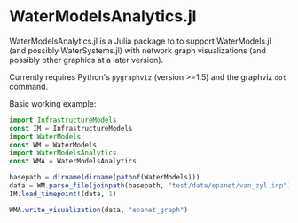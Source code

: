 # WaterModelsAnalytics.jl

WaterModelsAnalytics.jl is a Julia package to to support WaterModels.jl (and
possibly WaterSystems.jl) with network graph visualizations (and possibly other
graphics at a later version).

Currently requires Python's `pygraphviz` (version >=1.5) and the graphviz `dot` command.

Basic working example:

```julia
import InfrastructureModels
const IM = InfrastructureModels
import WaterModels
const WM = WaterModels
import WaterModelsAnalytics
const WMA = WaterModelsAnalytics

basepath = dirname(dirname(pathof(WaterModels)))
data = WM.parse_file(joinpath(basepath, "test/data/epanet/van_zyl.inp"))
IM.load_timepoint!(data, 1)

WMA.write_visualization(data, "epanet_graph")
```
